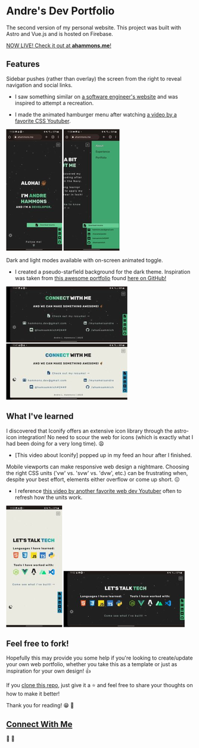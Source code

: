 # Andre's Dev Portfolio

The second version of my personal website. This project was built with Astro and Vue.js and is hosted on Firebase.

[NOW LIVE! Check it out at **ahammons.me**!](https://ahammons.me)


## Features

Sidebar pushes (rather than overlay) the screen from the right to reveal navigation and social links.

- I saw something similar on [a software engineer's website](https://www.hellomayuko.com) and was inspired to attempt a recreation.

- I made the animated hamburger menu after watching [a video by a favorite CSS Youtuber](https://www.youtube.com/watch?v=R00QiudbD4Y&t=1176s&ab_channel=KevinPowell).

![home-dark-submenu](screenshots/home-dark-submenu.jpg) ![home-dark-menu](screenshots/home-dark-menu.jpg)


Dark and light modes available with on-screen animated toggle.

- I created a pseudo-starfield background for the dark theme. Inspiration was taken from [this awesome portfolio](https://soumyajit.vercel.app/) found [here on GitHub!](https://github.com/soumyajit4419/Portfolio)

![connect-dark](screenshots/connect-dark.jpg)
![connect-light](screenshots/connect-light.jpg)


## What I've learned

I discovered that Iconify offers an extensive icon library through the astro-icon integration! No need to scour the web for icons (which is exactly what I had been doing for a very long time). :weary:

- [This video about Iconify] popped up in my feed an hour after I finished. 

Mobile viewports can make responsive web design a nightmare. Choosing the right CSS units ('vw' vs. 'svw' vs. 'dvw', etc.) can be frustrating when, despite your best effort, elements either overflow or come up short. :confounded:

- I reference [this video by another favorite web dev Youtuber](https://youtu.be/5m6JOJLy5B0) often to refresh how the units work.

![tech-light-portrait](screenshots/tech-light-portrait.jpg) ![tech-dark-landscape](screenshots/tech-dark-landscape.jpg)


## Feel free to fork!

Hopefully this may provide you some help if you're looking to create/update your own web portfolio, whether you take this as a template or just as inspiration for your own design! :thumbsup:

If you [clone this repo](https://github.com/AhamSammich/dev-portfolio), just give it a :star: and feel free to share your thoughts on how to make it better!

Thank you for reading! :grin: :wave:

## [Connect With Me](https://ahammons.me/#connect)
:email: :speech_balloon:

